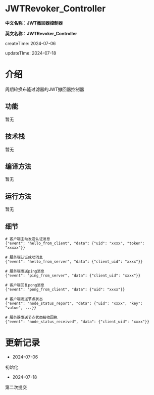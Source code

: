 # JWTRevoker_Controller

**中文名称：JWT撤回器控制器**

**英文名称：JWTRevoker_Controller**

createTime: 2024-07-06

updateTIme: 2024-07-18

# 介绍

周期轮换布隆过滤器的JWT撤回器控制器

## 功能

暂无

## 技术栈

暂无

## 编译方法

暂无

## 运行方法

暂无

## 细节

```
# 客户端主动发送认证消息
{"event": "hello_from_client", "data": {"uid": "xxxx", "token": "xxxxx"}}

# 服务端认证成功消息
{"event": "hello_from_server", "data": {"client_uid": "xxxx"}}

# 服务端发送ping消息
{"event": "ping_from_server", "data": {"client_uid": "xxxx"}}

# 客户端回复pong消息
{"event": "pong_from_client", "data": {"uid": "xxxx"}}

# 客户端发送节点状态
{"event": "node_status_report", "data": {"uid": "xxxx", "key": "value", ...}}

# 服务器发送节点状态接收回执
{"event": "node_status_received", "data": {"client_uid": "xxxx"}}
```

# 更新记录

- 2024-07-06

初始化

- 2024-07-18

第二次提交